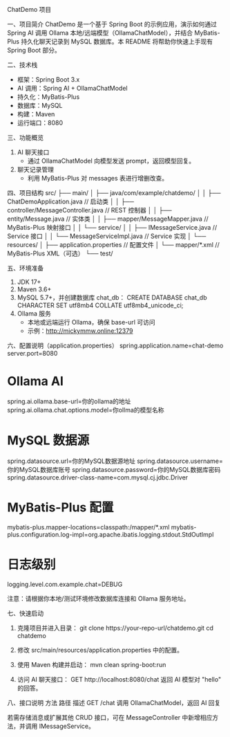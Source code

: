 ChatDemo 项目

一、项目简介
ChatDemo 是一个基于 Spring Boot 的示例应用，演示如何通过 Spring AI 调用 Ollama 本地/远端模型（OllamaChatModel），并结合 MyBatis-Plus 持久化聊天记录到 MySQL 数据库。本 README 将帮助你快速上手现有 Spring Boot 部分。

二、技术栈
- 框架：Spring Boot 3.x
- AI 调用：Spring AI + OllamaChatModel
- 持久化：MyBatis-Plus
- 数据库：MySQL
- 构建：Maven
- 运行端口：8080

三、功能概览
1. AI 聊天接口
   - 通过 OllamaChatModel 向模型发送 prompt，返回模型回复。
2. 聊天记录管理
   - 利用 MyBatis-Plus 对 messages 表进行增删改查。

四、项目结构
src/
├── main/
│   ├── java/com/example/chatdemo/
│   │   ├── ChatDemoApplication.java        // 启动类
│   │   ├── controller/MessageController.java // REST 控制器
│   │   ├── entity/Message.java             // 实体类
│   │   ├── mapper/MessageMapper.java       // MyBatis-Plus 映射接口
│   │   └── service/
│   │       ├── IMessageService.java        // Service 接口
│   │       └── MessageServiceImpl.java     // Service 实现
│   └── resources/
│       ├── application.properties          // 配置文件
│   └── mapper/*.xml                        // MyBatis-Plus XML（可选）
└── test/

五、环境准备
1. JDK 17+
2. Maven 3.6+
3. MySQL 5.7+，并创建数据库 chat_db：
   CREATE DATABASE chat_db
     CHARACTER SET utf8mb4
     COLLATE utf8mb4_unicode_ci;
4. Ollama 服务
   - 本地或远端运行 Ollama，确保 base-url 可访问
   - 示例：http://mickymmw.online:12379

六、配置说明（application.properties）
spring.application.name=chat-demo
server.port=8080

# Ollama AI
spring.ai.ollama.base-url=你的ollama的地址
spring.ai.ollama.chat.options.model=你ollma的模型名称

# MySQL 数据源
spring.datasource.url=你的MySQL数据源地址
spring.datasource.username=你的MySQL数据库账号
spring.datasource.password=你的MySQL数据库密码
spring.datasource.driver-class-name=com.mysql.cj.jdbc.Driver

# MyBatis-Plus 配置
mybatis-plus.mapper-locations=classpath:/mapper/*.xml
mybatis-plus.configuration.log-impl=org.apache.ibatis.logging.stdout.StdOutImpl

# 日志级别
logging.level.com.example.chat=DEBUG

注意：请根据你本地/测试环境修改数据库连接和 Ollama 服务地址。

七、快速启动
1. 克隆项目并进入目录：
   git clone https://your-repo-url/chatdemo.git
   cd chatdemo

2. 修改 src/main/resources/application.properties 中的配置。
3. 使用 Maven 构建并启动：
   mvn clean spring-boot:run

4. 访问 AI 聊天接口：
   GET http://localhost:8080/chat
   返回 AI 模型对 "hello" 的回答。

八、接口说明
方法    路径    描述
GET     /chat  调用 OllamaChatModel，返回 AI 回复

若需存储消息或扩展其他 CRUD 接口，可在 MessageController 中新增相应方法，并调用 IMessageService。
